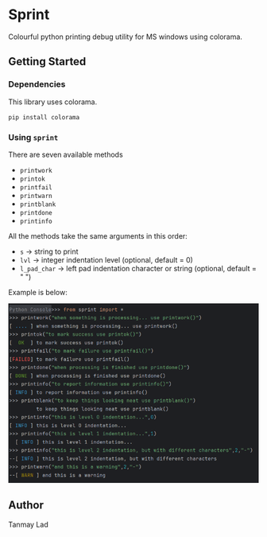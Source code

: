 # Sprint

Colourful python printing debug utility for MS windows using colorama.

## Getting Started

### Dependencies

This library uses colorama.

```
pip install colorama
```

### Using `sprint`

There are seven available methods
* `printwork`
* `printok`
* `printfail`
* `printwarn`
* `printblank`
* `printdone`
* `printinfo`

All the methods take the same arguments in this order:

* `s` -> string to print
* `lvl` -> integer indentation level (optional, default = 0)
* `l_pad_char` -> left pad indentation character or string (optional, default = " ")

Example is below:

![sprint_examples](sprint_examples.png)

## Author
Tanmay Lad
